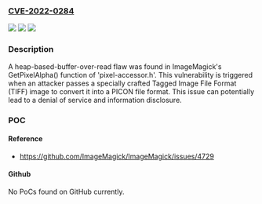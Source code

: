 ### [CVE-2022-0284](https://cve.mitre.org/cgi-bin/cvename.cgi?name=CVE-2022-0284)
![](https://img.shields.io/static/v1?label=Product&message=ImageMagick&color=blue)
![](https://img.shields.io/static/v1?label=Version&message=Fixed%20in%20ImageMagick-7.1.0-20%20&color=brightgreen)
![](https://img.shields.io/static/v1?label=Vulnerability&message=CWE-125%20-%20Out-of-bounds%20Read&color=brightgreen)

### Description

A heap-based-buffer-over-read flaw was found in ImageMagick's GetPixelAlpha() function of 'pixel-accessor.h'. This vulnerability is triggered when an attacker passes a specially crafted Tagged Image File Format (TIFF) image to convert it into a PICON file format. This issue can potentially lead to a denial of service and information disclosure.

### POC

#### Reference
- https://github.com/ImageMagick/ImageMagick/issues/4729

#### Github
No PoCs found on GitHub currently.

